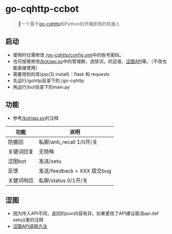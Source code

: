 # go-cqhttp-ccbot
> 🤖一个基于<a href="https://github.com/Mrs4s/go-cqhttp/releases">go-cqhttp</a>和Python的开箱即用的机器人
## 启动
- 使用时仅需修改 <a href="https://github.com/BlingCc233/go-cqhttp-ccbot/blob/main/go-cqhttp/config.yml">/go-cqhttp/config.yml</a>中的账号密码。
- 也可按需修改<a href="https://github.com/BlingCc233/go-cqhttp-ccbot/blob/main/bot/api.py">/bot/api.py</a>中的管理群，违禁词，欢迎语，<a href="#涩图">涩图API</a>等。（不改也能直接使用）
- 需要用到的库(pip(3) install)：flask 和 requests
- 先运行/gohttp目录下的./go-cqhttp
- 再运行/bot目录下的main.py
## 功能
- 参考<a href="https://github.com/BlingCc233/go-cqhttp-ccbot/blob/main/bot/api.py">/bot/api.py</a>的注释

| 功能        | 说明                       |
| ---------- | ------------------------- |
| 防撤回      | 私聊/anti_recall 1/0开/关   |
| 关键词回复   | 无特殊                     |
| 涩图bot     | 发送/setu                  |
| 反馈        | 发送/feedback + XXX 提交bug |
| 关键词响应   | 私聊/status 0/1开/关        |

## 涩图
- 因为传入API不同，返回的json内容有异。如果更改了API建议取消api.def setu()里的注释
- <a href="https://api.lolicon.app/#/">涩图API调用方法</a>
